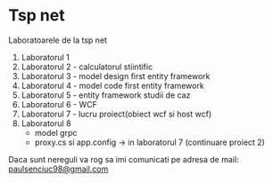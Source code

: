 # Tsp net
Laboratoarele de la tsp net 

<ol>
<li> Laboratorul 1 </li>
<li> Laboratorul 2 - calculatorul stiintific </li>
<li> Laboratorul 3 - model design first entity framework</li>
<li> Laboratorul 4 - model code first entity framework</li>
<li> Laboratorul 5 - entity framework studii de caz </li>
<li> Laboratorul 6 - WCF </li>
<li> Laboratorul 7 - lucru proiect(obiect wcf si host wcf)</li>
<li> Laboratorul 8 
  <ul> 
    <li>model grpc </li>
    <li>proxy.cs si app.config -> in laboratorul 7 (continuare proiect 2)  </li>
  </ul>
 </li>
</ol>
Daca sunt nereguli va rog sa imi comunicati pe adresa de mail: <a href="mailto: paulsenciuc@gmail.com?subject=Feedback&body=Message">paulsenciuc98@gmail.com</email>
